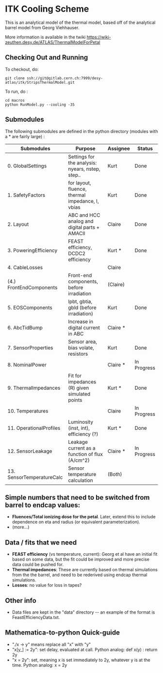 ITK Cooling Scheme
========================
This is an analytical model of the thermal model, based off of the analytical barrel model from
Georg Viehhauser.

More information is available in the twiki https://wiki-zeuthen.desy.de/ATLAS/ThermalModelForPetal

Checking Out and Running
--------
To checkout, do:

    git clone ssh://git@gitlab.cern.ch:7999/desy-atlas/itk/StripsThermalModel.git

To run, do :

    cd macros
    python RunModel.py --cooling -35

Submodules
--------
The following submodules are defined in the python directory (modules with a * are fairly large) :

Submodules                   | Purpose                                          | Assignee   | Status
-----------------------------|--------------------------------------------------|------------|------------
0. GlobalSettings            | Settings for the analysis: nyears, nstep, step.. | Kurt       | Done
1. SafetyFactors             | for layout, fluence, thermal impedance, I, vbias | Kurt       | Done
2. Layout                    | ABC and HCC analog and digital parts + AMACII    | Claire     | Done
3. PoweringEfficiency        | FEAST efficiency, DCDC2 efficiency               | Kurt *     | Done
4. CableLosses               |                                                  | Claire     |
(4.) FrontEndComponents      | Front-end components, before irradiation         | (Claire)   |
5. EOSComponents             | lpbt, gbtia, gbld (before irradiation)           | Kurt       | Done
6. AbcTidBump                | Increase in digital current in ABC               | Claire *   |
7. SensorProperties          | Sensor area, bias volate, resistors              | Kurt       | Done
8. NominalPower              |                                                  | Claire *   | In Progress
9. ThermalImpedances         | Fit for impedances (R) given simulated points    | Kurt *     | Done
10. Temperatures             |                                                  | Claire     | In Progress
11. OperationalProfiles      | Luminosity (inst, int), efficiency (?)           | Kurt *     | Done
12. SensorLeakage            | Leakage current as a function of flux (A/cm^2)   | Claire *   | In Progress
13. SensorTemperatureCalc    | Sensor temperature calculation                   | (Both)     |

Simple numbers that need to be switched from barrel to endcap values:
-----
 - **Fluences/Total ionizing dose for the petal**. Later, extend this to include dependence on eta and
radius (or equivalent parameterization).
 - (more...)

Data / fits that we need
-----
 - **FEAST efficiency** (vs temperature, current): Georg et al have an initial fit based on some data,
but the fit could be improved and more precise data could be pushed for.
 - **Thermal impedances**: These are currently based on thermal simulations from the the barrel, and
need to be rederived using endcap thermal simulations.
 - **Losses**: no value for loss in tapes? 


Other info
-----
 - Data files are kept in the "data" directory -- an example of the format is FeastEfficiencyData.txt.


Mathematica-to-python Quick-guide
-----
 - "./x -> y" means replace all "x" with "y"
 - "x[y_] := 2y": set delay, evaluated at call. Python analog: def x(y) : return 2y
 - "x = 2y": set, meaning x is set immediately to 2y, whatever y is at the time. Python analog: x = 2y

